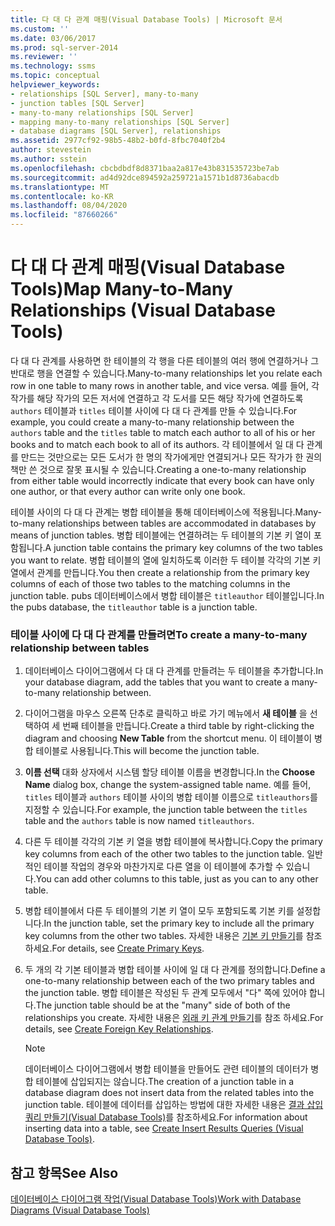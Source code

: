 ```yaml
---
title: 다 대 다 관계 매핑(Visual Database Tools) | Microsoft 문서
ms.custom: ''
ms.date: 03/06/2017
ms.prod: sql-server-2014
ms.reviewer: ''
ms.technology: ssms
ms.topic: conceptual
helpviewer_keywords:
- relationships [SQL Server], many-to-many
- junction tables [SQL Server]
- many-to-many relationships [SQL Server]
- mapping many-to-many relationships [SQL Server]
- database diagrams [SQL Server], relationships
ms.assetid: 2977cf92-98b5-48b2-b0fd-8fbc7040f2b4
author: stevestein
ms.author: sstein
ms.openlocfilehash: cbcbdbdf8d8371baa2a817e43b831535723be7ab
ms.sourcegitcommit: ad4d92dce894592a259721a1571b1d8736abacdb
ms.translationtype: MT
ms.contentlocale: ko-KR
ms.lasthandoff: 08/04/2020
ms.locfileid: "87660266"
---
```

# <a name="map-many-to-many-relationships-visual-database-tools"></a><span data-ttu-id="fc119-102">다 대 다 관계 매핑(Visual Database Tools)</span><span class="sxs-lookup"><span data-stu-id="fc119-102">Map Many-to-Many Relationships (Visual Database Tools)</span></span>
  <span data-ttu-id="fc119-103">다 대 다 관계를 사용하면 한 테이블의 각 행을 다른 테이블의 여러 행에 연결하거나 그 반대로 행을 연결할 수 있습니다.</span><span class="sxs-lookup"><span data-stu-id="fc119-103">Many-to-many relationships let you relate each row in one table to many rows in another table, and vice versa.</span></span> <span data-ttu-id="fc119-104">예를 들어, 각 작가를 해당 작가의 모든 저서에 연결하고 각 도서를 모든 해당 작가에 연결하도록 `authors` 테이블과 `titles` 테이블 사이에 다 대 다 관계를 만들 수 있습니다.</span><span class="sxs-lookup"><span data-stu-id="fc119-104">For example, you could create a many-to-many relationship between the `authors` table and the `titles` table to match each author to all of his or her books and to match each book to all of its authors.</span></span> <span data-ttu-id="fc119-105">각 테이블에서 일 대 다 관계를 만드는 것만으로는 모든 도서가 한 명의 작가에게만 연결되거나 모든 작가가 한 권의 책만 쓴 것으로 잘못 표시될 수 있습니다.</span><span class="sxs-lookup"><span data-stu-id="fc119-105">Creating a one-to-many relationship from either table would incorrectly indicate that every book can have only one author, or that every author can write only one book.</span></span>  
  
 <span data-ttu-id="fc119-106">테이블 사이의 다 대 다 관계는 병합 테이블을 통해 데이터베이스에 적용됩니다.</span><span class="sxs-lookup"><span data-stu-id="fc119-106">Many-to-many relationships between tables are accommodated in databases by means of junction tables.</span></span> <span data-ttu-id="fc119-107">병합 테이블에는 연결하려는 두 테이블의 기본 키 열이 포함됩니다.</span><span class="sxs-lookup"><span data-stu-id="fc119-107">A junction table contains the primary key columns of the two tables you want to relate.</span></span> <span data-ttu-id="fc119-108">병합 테이블의 열에 일치하도록 이러한 두 테이블 각각의 기본 키 열에서 관계를 만듭니다.</span><span class="sxs-lookup"><span data-stu-id="fc119-108">You then create a relationship from the primary key columns of each of those two tables to the matching columns in the junction table.</span></span> <span data-ttu-id="fc119-109">pubs 데이터베이스에서 병합 테이블은 `titleauthor` 테이블입니다.</span><span class="sxs-lookup"><span data-stu-id="fc119-109">In the pubs database, the `titleauthor` table is a junction table.</span></span>  
  
### <a name="to-create-a-many-to-many-relationship-between-tables"></a><span data-ttu-id="fc119-110">테이블 사이에 다 대 다 관계를 만들려면</span><span class="sxs-lookup"><span data-stu-id="fc119-110">To create a many-to-many relationship between tables</span></span>  
  
1.  <span data-ttu-id="fc119-111">데이터베이스 다이어그램에서 다 대 다 관계를 만들려는 두 테이블을 추가합니다.</span><span class="sxs-lookup"><span data-stu-id="fc119-111">In your database diagram, add the tables that you want to create a many-to-many relationship between.</span></span>  
  
2.  <span data-ttu-id="fc119-112">다이어그램을 마우스 오른쪽 단추로 클릭하고 바로 가기 메뉴에서 **새 테이블** 을 선택하여 세 번째 테이블을 만듭니다.</span><span class="sxs-lookup"><span data-stu-id="fc119-112">Create a third table by right-clicking the diagram and choosing **New Table** from the shortcut menu.</span></span> <span data-ttu-id="fc119-113">이 테이블이 병합 테이블로 사용됩니다.</span><span class="sxs-lookup"><span data-stu-id="fc119-113">This will become the junction table.</span></span>  
  
3.  <span data-ttu-id="fc119-114">**이름 선택** 대화 상자에서 시스템 할당 테이블 이름을 변경합니다.</span><span class="sxs-lookup"><span data-stu-id="fc119-114">In the **Choose Name** dialog box, change the system-assigned table name.</span></span> <span data-ttu-id="fc119-115">예를 들어, `titles` 테이블과 `authors` 테이블 사이의 병합 테이블 이름으로 `titleauthors`를 지정할 수 있습니다.</span><span class="sxs-lookup"><span data-stu-id="fc119-115">For example, the junction table between the `titles` table and the `authors` table is now named `titleauthors`.</span></span>  
  
4.  <span data-ttu-id="fc119-116">다른 두 테이블 각각의 기본 키 열을 병합 테이블에 복사합니다.</span><span class="sxs-lookup"><span data-stu-id="fc119-116">Copy the primary key columns from each of the other two tables to the junction table.</span></span> <span data-ttu-id="fc119-117">일반적인 테이블 작업의 경우와 마찬가지로 다른 열을 이 테이블에 추가할 수 있습니다.</span><span class="sxs-lookup"><span data-stu-id="fc119-117">You can add other columns to this table, just as you can to any other table.</span></span>  
  
5.  <span data-ttu-id="fc119-118">병합 테이블에서 다른 두 테이블의 기본 키 열이 모두 포함되도록 기본 키를 설정합니다.</span><span class="sxs-lookup"><span data-stu-id="fc119-118">In the junction table, set the primary key to include all the primary key columns from the other two tables.</span></span> <span data-ttu-id="fc119-119">자세한 내용은 [기본 키 만들기](../../relational-databases/tables/create-primary-keys.md)를 참조 하세요.</span><span class="sxs-lookup"><span data-stu-id="fc119-119">For details, see [Create Primary Keys](../../relational-databases/tables/create-primary-keys.md).</span></span>  
  
6.  <span data-ttu-id="fc119-120">두 개의 각 기본 테이블과 병합 테이블 사이에 일 대 다 관계를 정의합니다.</span><span class="sxs-lookup"><span data-stu-id="fc119-120">Define a one-to-many relationship between each of the two primary tables and the junction table.</span></span> <span data-ttu-id="fc119-121">병합 테이블은 작성된 두 관계 모두에서 "다" 쪽에 있어야 합니다.</span><span class="sxs-lookup"><span data-stu-id="fc119-121">The junction table should be at the "many" side of both of the relationships you create.</span></span> <span data-ttu-id="fc119-122">자세한 내용은 [외래 키 관계 만들기](../../relational-databases/tables/create-foreign-key-relationships.md)를 참조 하세요.</span><span class="sxs-lookup"><span data-stu-id="fc119-122">For details, see [Create Foreign Key Relationships](../../relational-databases/tables/create-foreign-key-relationships.md).</span></span>  
  
    > [!NOTE]  
    >  <span data-ttu-id="fc119-123">데이터베이스 다이어그램에서 병합 테이블을 만들어도 관련 테이블의 데이터가 병합 테이블에 삽입되지는 않습니다.</span><span class="sxs-lookup"><span data-stu-id="fc119-123">The creation of a junction table in a database diagram does not insert data from the related tables into the junction table.</span></span> <span data-ttu-id="fc119-124">테이블에 데이터를 삽입하는 방법에 대한 자세한 내용은 [결과 삽입 쿼리 만들기&#40;Visual Database Tools&#41;](visual-database-tools.md)를 참조하세요.</span><span class="sxs-lookup"><span data-stu-id="fc119-124">For information about inserting data into a table, see [Create Insert Results Queries &#40;Visual Database Tools&#41;](visual-database-tools.md).</span></span>  
  
## <a name="see-also"></a><span data-ttu-id="fc119-125">참고 항목</span><span class="sxs-lookup"><span data-stu-id="fc119-125">See Also</span></span>  
 [<span data-ttu-id="fc119-126">데이터베이스 다이어그램 작업&#40;Visual Database Tools&#41;</span><span class="sxs-lookup"><span data-stu-id="fc119-126">Work with Database Diagrams &#40;Visual Database Tools&#41;</span></span>](work-with-database-diagrams-visual-database-tools.md)  
  
  
